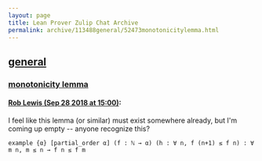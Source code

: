 ```yaml
---
layout: page
title: Lean Prover Zulip Chat Archive 
permalink: archive/113488general/52473monotonicitylemma.html
---
```


## [general](index.html)
### [monotonicity lemma](52473monotonicitylemma.html)

#### [Rob Lewis (Sep 28 2018 at 15:00)](https://leanprover.zulipchat.com/#narrow/stream/113488-general/topic/monotonicity%20lemma/near/134821924):
I feel like this lemma (or similar) must exist somewhere already, but I'm coming up empty -- anyone recognize this?
```lean
example {α} [partial_order α] (f : ℕ → α) (h : ∀ n, f (n+1) ≤ f n) : ∀ m n, m ≤ n → f n ≤ f m
```

